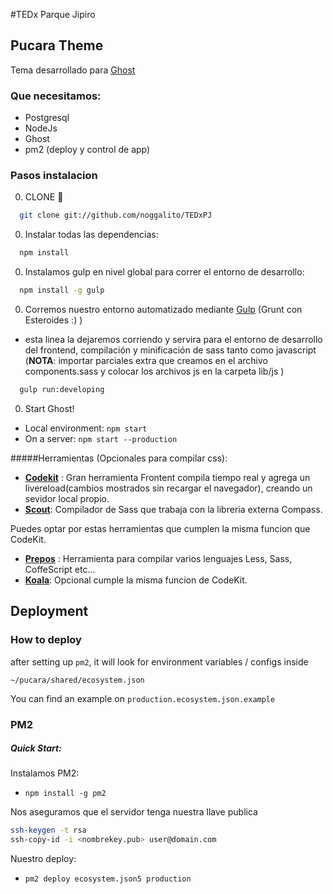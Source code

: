 #TEDx Parque Jipiro

## Pucara Theme
Tema desarrollado para [Ghost](https://ghost.org/)

### Que necesitamos:
  * Postgresql
  * NodeJs
  * Ghost
  * pm2 (deploy y control de app)

### Pasos instalacion

0. CLONE :ghost:
  ```bash
    git clone git://github.com/noggalito/TEDxPJ
  ```
0. Instalar todas las dependencias:
  ```bash
    npm install
  ```
0. Instalamos gulp en nivel global para correr el entorno de desarrollo:
  ```bash
    npm install -g gulp
  ```
0. Corremos nuestro entorno automatizado mediante [Gulp](http://http://gulpjs.com) (Grunt con Esteroides :) )
  - esta linea la dejaremos corriendo y servira para el entorno de desarrollo del frontend, compilación y minificación de sass tanto como javascript (**NOTA**: importar parciales extra que creamos en el archivo components.sass y colocar los archivos js en la carpeta lib/js )
  ```bash
    gulp run:developing
  ```
0. Start Ghost!
  - Local environment: `npm start`
  - On a server: `npm start --production`


#####Herramientas (Opcionales para compilar css):

- [**Codekit**](https://incident57.com/codekit/) : Gran herramienta Frontent compila tiempo real y agrega un livereload(cambios mostrados sin recargar el navegador), creando un sevidor local propio.
- [**Scout**](http://mhs.github.io/scout-app/): Compilador de Sass que trabaja con la libreria externa Compass.

Puedes optar por estas herramientas que cumplen la misma funcion que CodeKit.

- [**Prepos**](https://prepros.io) : Herramienta para compilar varios lenguajes Less, Sass, CoffeScript etc...
- [**Koala**](http://koala-app.com/): Opcional cumple la misma funcion de CodeKit.

## Deployment

### How to deploy
after setting up `pm2`, it will look for environment variables / configs inside

`~/pucara/shared/ecosystem.json`

You can find an example on `production.ecosystem.json.example`

### PM2

##### Quick Start:

Instalamos PM2:
* `npm install -g pm2`

Nos aseguramos que el servidor tenga nuestra llave publica

  ```bash
  ssh-keygen -t rsa
  ssh-copy-id -i <nombrekey.pub> user@domain.com
  ```

Nuestro deploy:
* `pm2 deploy ecosystem.json5 production`
